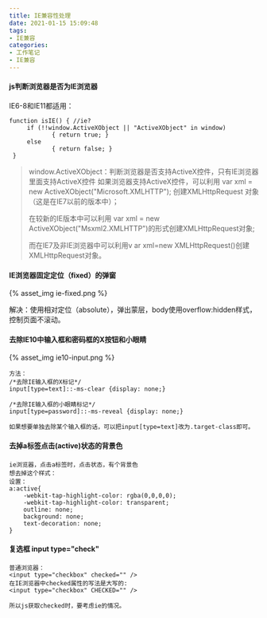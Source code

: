 ```yaml
---
title: IE兼容性处理
date: 2021-01-15 15:09:48
tags:
- IE兼容
categories:
- 工作笔记
- IE兼容
---
```


#### js判断浏览器是否为IE浏览器

IE6-8和IE11都适用：

```
function isIE() { //ie?
     if (!!window.ActiveXObject || "ActiveXObject" in window)
            { return true; }
     else
            { return false; }
 }
```

> window.ActiveXObject：判断浏览器是否支持ActiveX控件，只有IE浏览器里面支持ActiveX控件
> 如果浏览器支持ActiveX控件，可以利用 var xml = new ActiveXObject("Microsoft.XMLHTTP"); 创建XMLHttpRequest 对象（这是在IE7以前的版本中）；
>
> 在较新的IE版本中可以利用 var xml = new ActiveXObject("Msxml2.XMLHTTP")的形式创建XMLHttpRequest对象;
>
> 而在IE7及非IE浏览器中可以利用v ar xml=new XMLHttpRequest()创建XMLHttpRequest对象。



#### IE浏览器固定定位（fixed）的弹窗

{% asset_img ie-fixed.png %}

解决：使用相对定位（absolute），弹出蒙层，body使用overflow:hidden样式，控制页面不滚动。



#### 去除IE10中输入框和密码框的X按钮和小眼睛

{% asset_img ie10-input.png %}

```
方法：
/*去除IE输入框的X标记*/
input[type=text]::-ms-clear {display: none;}

/*去除IE输入框的小眼睛标记*/
input[type=password]::-ms-reveal {display: none;}

如果想要单独去除某个输入框的话，可以把input[type=text]改为.target-class即可。
```

#### 去掉a标签点击(active)状态的背景色

```
ie浏览器，点击a标签时，点击状态，有个背景色
想去掉这个样式：
设置：
a:active{
    -webkit-tap-highlight-color: rgba(0,0,0,0);
    -webkit-tap-highlight-color: transparent;
    outline: none;
    background: none;
    text-decoration: none;
}
```

#### 复选框 input type="check"

```
普通浏览器：
<input type="checkbox" checked="" />
在IE浏览器中checked属性的写法是大写的:
<input type="checkbox" CHECKED="" />

所以js获取checked时，要考虑ie的情况。
```

